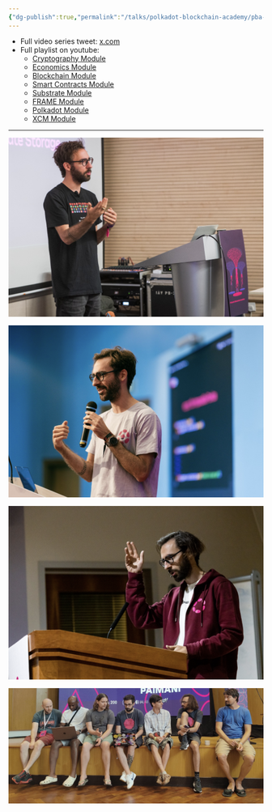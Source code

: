```yaml
---
{"dg-publish":true,"permalink":"/talks/polkadot-blockchain-academy/pba-4-hong-kong/","contentClasses":"img pba image-grid","created":"2024-06-27T18:30:02.063+02:00","updated":"2024-07-26T10:54:00.265+02:00"}
---
```


- Full video series tweet: [x.com](https://x.com/AcademyPolkadot/status/1805278082581811425)
- Full playlist on youtube: 
	- [Cryptography Module](https://www.youtube.com/playlist?list=PL-w_i5kwVqblgwQfXbR-n8pC1QE1IaxBZ)
	- [Economics Module](https://youtube.com/playlist?list=PL-w_i5kwVqbn6GDAHq4uzhpDLPY1Ay8zO&si=BR5T3XKguKR0tygN)
	- [Blockchain Module](https://www.youtube.com/playlist?list=PL-w_i5kwVqbmZ2p5b2Ml-Q410J_vy-pXR)
	- [Smart Contracts Module](https://www.youtube.com/playlist?list=PL-w_i5kwVqblMeWrQCAlWBpt-8wSmLRtc)
	- [Substrate Module](https://www.youtube.com/playlist?list=PL-w_i5kwVqbkRmfDn5nzeuU1S_FFW8dDg)
	- [FRAME Module](https://www.youtube.com/playlist?list=PL-w_i5kwVqbni1Ch2j_RwTIXiB-bwnYqq)
	- [Polkadot Module](https://www.youtube.com/playlist?list=PL-w_i5kwVqbn3HCZDHg6P5UCx8P2tF6-M)
	- [XCM Module](https://www.youtube.com/playlist?list=PL-w_i5kwVqbmHkxS_mJTfXdCZnXKF5lDP)

--- 

![Screenshot 2024-07-18 at 15.16.22.png](/img/user/resources/Screenshot%202024-07-18%20at%2015.16.22.png)

![Screenshot 2024-07-18 at 15.16.57.png](/img/user/resources/Screenshot%202024-07-18%20at%2015.16.57.png)

![Screenshot 2024-07-18 at 15.17.24.png](/img/user/resources/Screenshot%202024-07-18%20at%2015.17.24.png)

![Screenshot 2024-07-18 at 15.17.38.png](/img/user/resources/Screenshot%202024-07-18%20at%2015.17.38.png)